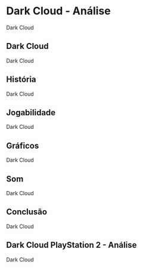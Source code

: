 ---
---

# Dark Cloud - Análise

Dark Cloud

## Dark Cloud

Dark Cloud

## História

Dark Cloud

## Jogabilidade

Dark Cloud

## Gráficos

Dark Cloud

## Som

Dark Cloud

## Conclusão

Dark Cloud

## Dark Cloud PlayStation 2 - Análise

Dark Cloud
